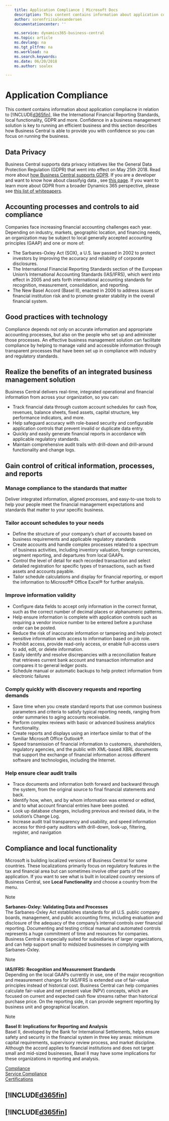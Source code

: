 ```yaml
---
    title: Application Compliance | Microsoft Docs
    description: This content contains information about application compliance in relation to Business Central.
    author: sorenfriisalexandersen
    documentationcenter: ''

    ms.service: dynamics365-business-central
    ms.topic: article
    ms.devlang: na
    ms.tgt_pltfrm: na
    ms.workload: na
    ms.search.keywords:
    ms.date: 06/20/2018
    ms.author: soalex

---
```

# Application Compliance
This content contains information about application compliacne in relation to [!INCLUDE[d365fin](includes/d365fin_md.md)], like the International Financial Reporting Standards, local functionality, GDPR and more. Confidence in a business management solution is key to running an efficient business and this section describes how Business Central is able to provide you with confidence so you can focus on running the business.

## Data Privacy  
Business Central supports data privacy initiatives like the General Data Protection Regulation (GDPR) that went into effect on May 25th 2018. Read more about [how Business Central supports GDPR](https://docs.microsoft.com/en-us/dynamics365/business-central/admin-responding-to-requests-about-personal-data).
If you are a developer and want to know how about classifyig data , see [this page](https://docs.microsoft.com/en-us/dynamics365/business-central/dev-itpro/developer/devenv-classifying-data).
If you want to learn more about GDPR from a broader Dynamics 365 perspective, please see [this list of whitepapers](https://docs.microsoft.com/en-us/dynamics365/get-started/gdpr/).

## Accounting processes and controls to aid compliance
Companies face increasing financial accounting challenges each year. Depending on industry, markets, geographic location, and financing needs, an organization may be subject to local generally accepted accounting principles (GAAP) and one or more of:

- The Sarbanes-Oxley Act (SOX), a U.S. law passed in 2002 to protect investors by improving the accuracy and reliability of corporate disclosures. 
- The International Financial Reporting Standards section of the European Union’s International Accounting Standards (IAS/IFRS), which went into effect in 2005 and sets forth international accounting standards for recognition, measurement, consolidation, and reporting. 
- The New Basel Accord (Basel II), enacted in 2006 to address issues of financial institution risk and to promote greater stability in the overall financial system.
 
## Good practices with technology
Compliance depends not only on accurate information and appropriate accounting processes, but also on the people who set up and administer those processes. An effective business management solution can facilitate compliance by helping to manage valid and accessible information through transparent processes that have been set up in compliance with industry and regulatory standards.

## Realize the benefits of an integrated business management solution
Business Central delivers real-time, integrated operational and financial information from across your organization, so you can:
- Track	financial data through custom account schedules	for cash flow, revenues, balance sheets, fixed assets, capital structure, key performance indicators, and more. 
- Help safeguard accuracy with role-based security and configurable application controls that prevent invalid or duplicate data entry. 
- Quickly and easily generate financial	reports	in accordance with applicable regulatory standards.
- Maintain comprehensive audit trails with drill-down and drill-around functionality and change logs.

## Gain control of critical information, processes, and reports

### Manage compliance to the standards that matter
Deliver integrated information, aligned processes, and easy-to-use tools to help your people meet the financial management expectations and standards that matter to your specific business.

### Tailor account schedules to your needs
- Define the structure of your	company’s chart	of accounts based on business requirements and applicable regulatory standards
- Create accounts and handle complex processes related to a spectrum of business activities, including inventory valuation, foreign currencies, segment reporting, and departures from local GAAPs. 
- Control the level	of detail for each recorded	transaction	and select detailed registration for specific types of transactions, such as fixed assets and accounts payable. 
- Tailor schedule calculations	and	display	for	financial reporting, or export the information to Microsoft® Office Excel® for further analysis.

### Improve information validity
- Configure	data fields	to	accept only	information	in the correct format, such as the correct number of decimal places or alphanumeric patterns.
- Help ensure information is complete with application controls such as requiring a vendor invoice number to be entered before a purchase order can be posted.
- Reduce the risk of inaccurate	information	or tampering and help protect sensitive information with access to information based on job role.
- Prohibit access, provide read-only access, or	enable full-access users to add, edit, or delete information.
- Easily identify and resolve discrepancies	with a	reconciliation feature that retrieves current bank account and transaction information and compares it to general ledger posts.
- Schedule manual or automatic backups to help protect information from electronic failures

### Comply quickly with discovery requests and  reporting demands
- Save time	when you create	standard reports that use common business parameters and criteria to satisfy typical reporting needs, ranging from order summaries to aging accounts receivable.
- Perform complex reviews with basic or	advanced business analytics functionality.
- Create reports and displays using	an interface similar to that of the familiar Microsoft Office Outlook®.
- Speed	transmission of	financial information to customers, shareholders, regulatory agencies, and the public with XML-based XBRL documents that support the exchange of financial information across different software and technologies, including the Internet.

### Help ensure clear audit trails
- Trace	documents and information both forward and backward through the system, from the original source to final financial statements and back.
- Identify how,	when, and by whom information was entered or edited, and to what account financial entries have been posted.
- Look up database changes,	including previous and revised	data, in the solution’s	Change	Log.
- Increase	audit trail	transparency and usability,	and	speed information access for third-party auditors with drill-down, look-up, filtering, register, and navigation

## Compliance and local functionality
Microsoft is building localized versions of Business Central for some countries. These localizations primarily focus on regulatory features in the tax and financial area but can sometimes involve other parts of the application. If you want to see what is built in localized country versions of Business Central, see **Local Functionality** and choose a country from the menu.

> [!NOTE]  
>  **Sarbanes-Oxley: Validating Data and Processes**  
> The Sarbanes-Oxley Act establishes standards for all U.S. public company boards, management, and public accounting firms, including evaluation and disclosure	of	the	adequacy	of	the	company’s	internal	controls over financial reporting. Documenting and testing critical manual and automated controls represents a huge commitment of time and resources for companies. Business Central is especially suited for subsidiaries of larger organizations, and can help support small to midsized businesses in complying with Sarbanes-Oxley.

> [!NOTE]  
> **IAS/IFRS: Recognition and  Measurement Standards**  
> Depending on the local GAAPs currently in use, one of the major recognition and measurement changes for IAS/IFRS is extended use of fair-value principles instead of historical cost. Business Central can help companies calculate fair-value and net present value (NPV) concepts, which are focused on current and expected cash flow streams rather than historical purchase price. On the reporting side, it can provide segment reporting by business unit and geographical location.

> [!NOTE]  
> **Basel II: Implications for Reporting and Analysis**  
> Basel II, developed by the Bank for International Settlements, helps ensure safety and security in the financial system in three key areas: minimum capital requirements, supervisory review process, and market discipline. Although the accord applies to financial institutions and does not target small and mid-sized businesses, Basel II may have some implications for these organizations in reporting  and analysis.

[Compliance](compliance.md)  
[Service Compliance](compliance-service-compliance.md)  
[Certifications](compliance-certifications.md)  

 ## [!INCLUDE[d365fin](includes/free_trial_md.md)]  
 ## [!INCLUDE[d365fin](includes/training_link_md.md)]
